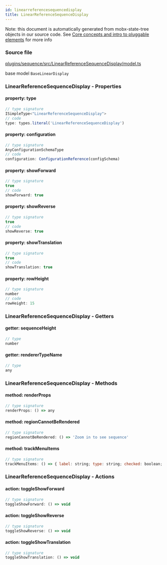 ```yaml
---
id: linearreferencesequencedisplay
title: LinearReferenceSequenceDisplay
---
```


Note: this document is automatically generated from mobx-state-tree objects in
our source code. See
[Core concepts and intro to pluggable elements](/docs/developer_guide/) for more
info

### Source file

[plugins/sequence/src/LinearReferenceSequenceDisplay/model.ts](https://github.com/GMOD/jbrowse-components/blob/main/plugins/sequence/src/LinearReferenceSequenceDisplay/model.ts)

base model `BaseLinearDisplay`

### LinearReferenceSequenceDisplay - Properties

#### property: type

```js
// type signature
ISimpleType<"LinearReferenceSequenceDisplay">
// code
type: types.literal('LinearReferenceSequenceDisplay')
```

#### property: configuration

```js
// type signature
AnyConfigurationSchemaType
// code
configuration: ConfigurationReference(configSchema)
```

#### property: showForward

```js
// type signature
true
// code
showForward: true
```

#### property: showReverse

```js
// type signature
true
// code
showReverse: true
```

#### property: showTranslation

```js
// type signature
true
// code
showTranslation: true
```

#### property: rowHeight

```js
// type signature
number
// code
rowHeight: 15
```

### LinearReferenceSequenceDisplay - Getters

#### getter: sequenceHeight

```js
// type
number
```

#### getter: rendererTypeName

```js
// type
any
```

### LinearReferenceSequenceDisplay - Methods

#### method: renderProps

```js
// type signature
renderProps: () => any
```

#### method: regionCannotBeRendered

```js
// type signature
regionCannotBeRendered: () => 'Zoom in to see sequence'
```

#### method: trackMenuItems

```js
// type signature
trackMenuItems: () => { label: string; type: string; checked: boolean; onClick: () => void; }[]
```

### LinearReferenceSequenceDisplay - Actions

#### action: toggleShowForward

```js
// type signature
toggleShowForward: () => void
```

#### action: toggleShowReverse

```js
// type signature
toggleShowReverse: () => void
```

#### action: toggleShowTranslation

```js
// type signature
toggleShowTranslation: () => void
```
